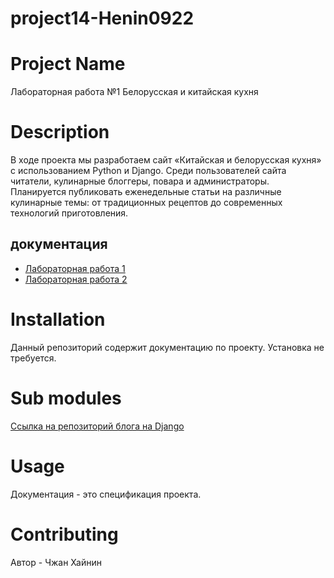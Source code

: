 
# project14-Henin0922

# Project Name
Лабораторная работа №1
Белорусская и китайская кухня

# Description
В ходе проекта мы разработаем сайт «Китайская и белорусская кухня» с использованием Python и Django. Среди пользователей сайта читатели, кулинарные блоггеры, повара и администраторы. Планируется публиковать еженедельные статьи на различные кулинарные темы: от традиционных рецептов до современных технологий приготовления.

## документация
* [Лабораторная работа 1](https://docs.google.com/document/d/1yhcca8aMgdnhbYxXBvKgBn1aD3P57xe0QzGBDo9CsZ8/edit)
* [Лабораторная работа 2](https://docs.google.com/document/d/1ZH80_YNGwIGWKNEML3cXlBpWfNpAD_fk09pvASh3QkM/edit)

# Installation

Данный репозиторий содержит документацию по проекту. Установка не требуется.

# Sub modules

[Ссылка на репозиторий блога на Django](https://github.com/fpmi-hci-2024/project14-web-Henin0922)

# Usage

Документация - это спецификация проекта.

# Contributing

Автор - Чжан Хайнин


